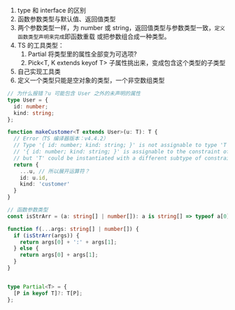 1. type 和 interface 的区别
2. 函数参数类型与默认值、返回值类型
3. 两个参数类型一样，为 number 或 string，返回值类型与参数类型一致，`定义函数类型声明来完成`即函数重载 或把参数组合成一种类型。
4. TS 的工具类型：
   1. Partial 将类型里的属性全部变为可选项?
   2. Pick<T, K extends keyof T> 子属性挑出来，变成包含这个类型的子类型
5. 自己实现工具类
6. 定义一个类型只能是空对象的类型，一个非空数组类型

```typescript
// 为什么报错？u 可能包含 User 之外的未声明的属性
type User = {
  id: number;
  kind: string;
};

function makeCustomer<T extends User>(u: T): T {
  // Error（TS 编译器版本：v4.4.2）
  // Type '{ id: number; kind: string; }' is not assignable to type 'T'.
  // '{ id: number; kind: string; }' is assignable to the constraint of type 'T',
  // but 'T' could be instantiated with a different subtype of constraint 'User'.
  return {
    ...u, // 所以展开运算符？
    id: u.id,
    kind: 'customer'
  }
}

// 函数参数类型
const isStrArr = (a: string[] | number[]): a is string[] => typeof a[0] === 'string'

function f(...args: string[] | number[]) {
  if (isStrArr(args)) {
    return args[0] + ':' + args[1];
  } else {
    return args[0] + args[1];
  }
}


type Partial<T> = {
  [P in keyof T]?: T[P];
};
```

